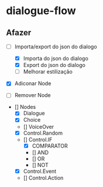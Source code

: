 # dialogue-flow

## Afazer

- [ ] Importa/export do json do dialogo

  - [x] Importa do json do dialogo
  - [x] Export do json do dialogo
  - [ ] Melhorar estilização

- [x] Adiconar Node
- [ ] Remover Node

- [] Nodes
  - [x] Dialogue
  - [x] Choice
  - [] VoiceOver
  - [x] Control.Random
  - [] Control.IF
    - [x] COMPARATOR
    - [] AND
    - [] OR
    - [] NOT
  - [x] Control.Event
  - [] Control.Action
